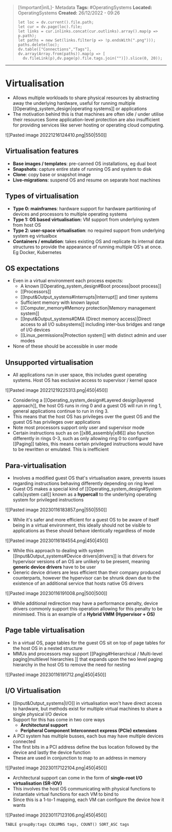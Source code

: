 > [!important|inIL]- Metadata
> **Tags:** #OperatingSystems 
> **Located:** OperatingSystems
> **Created:** 26/12/2022 - 09:26
> ```dataviewjs
>let loc = dv.current().file.path;
>let cur = dv.page(loc).file;
>let links = cur.inlinks.concat(cur.outlinks).array().map(p => p.path);
>let paths = new Set(links.filter(p => !p.endsWith(".png")));
>paths.delete(loc);
>dv.table(["Connections","Tags"], dv.array(Array.from(paths)).map(p => [
>   dv.fileLink(p),dv.page(p).file.tags.join("")]).slice(0, 20));
> ```

___
# Virtualisation
- Allows multiple workloads to share physical resources by abstracting away the underlying hardware, useful for running multiple [[Operating_system_design|operating systems]] or applications
- The motivation behind this is that machines are often idle / under utilise their resources Some application-level protection  are also insufficient for providing services like server hosting or operating cloud computing. 

![[Pasted image 20221216124410.png|550|550]]

## Virtualisation features
- **Base images / templates**: pre-canned OS installations, eg dual boot 
- **Snapshots**: capture entire state of running OS and system to disk
- **Clone**: copy base or snapshot image 
- **Live-migrations**: suspend OS and resume on separate host machines

## Types of virtualisation
- **Type 0: mainframes**: hardware support for hardware partitioning of devices and processors to multiple operating systems 
- **Type 1: OS based virtualisation:** VM support from underlying system from host OS
- **Type 2: user-space virtualisation**: no required support from underlying system eg virtualbox
- **Containers / emulation**: takes existing OS and replicate its internal data structures to provide the appearance of running multiple OS's at once. Eg Docker, Kubernetes

## OS expectations
- Even in a virtual environment each process expects:
	- A known [[Operating_system_design#Boot process|boot process]]
	- [[Processors]]
	- [[Input&Output_systems#Interrupts|Interrupt]] and timer systems 
	- Sufficient memory with known layout
	- [[Computer_memory#Memory protection|Memory management system]]
	- [[Input&Output_systems#DMA (Direct memory access)|Direct access to all I/O subsystems]] including inter-bus bridges and range of I/O devices
	- [[Linux_permissions|Protection system]] with distinct admin and user modes
- None of these should be accessible in user mode

## Unsupported virtualisation
- All applications run in user space, this includes guest operating systems. Host OS has exclusive access to supervisor / kernel space

![[Pasted image 20221219225313.png|450|450]]

- Considering a [[Operating_system_design#Layered design|layered approach]], the host OS runs in ring 0 and a guest OS will run in ring 1, general applications continue to run in ring 3. 
- This means that the host OS has privileges over the guest OS and the guest OS has privileges over applications 
- Note most processors support only user and supervisor mode
- Certain instructions such as on [[x86_assembly|x86]] also function differently in rings 0-3, such as only allowing ring 0 to configure [[Paging]] tables, this means certain privileged instructions would have to be rewritten or emulated. This is inefficient 

## Para-virtualisation
- Involves a modified guest OS that's virtualisation aware, prevents issues regarding instructions behaving differently depending on ring level
- Guest OS makes a special kind of [[Operating_system_design#System calls|system call]] known as a **hypercall** to the underlying operating system for privileged instructions 

![[Pasted image 20230116183857.png|550|550]]

- While it's safer and more efficient for a guest OS to be aware of itself being in a virtual environment, this ideally should not be visible to applications as these should behave identically regardless of mode

![[Pasted image 20230116184554.png|450|450]]

- While this approach to dealing with system [[Input&Output_systems#Device drivers|drivers]] is that drivers for hypervisor versions of an OS are unlikely to be present, meaning **generic device drivers** have to be user 
- Generic device drivers are less efficient than their company produced counterparts, however the hypervisor can be shrunk down due to the existence of an additional service that hosts native OS drivers

![[Pasted image 20230116191008.png|500|500]]

- While additional redirection may have a performance penalty, device drivers commonly support this operation allowing for this penalty to be minimised. This is an example of a **Hybrid VMM (Hypervisor + OS)**

## Page table virtualisation
- In a virtual OS, page tables for the guest OS sit on top of page tables for the host OS in a nested structure 
- MMUs and processors may support [[Paging#Hierarchical / Multi-level paging|multilevel hierarchies ]] that expands upon the two level paging hierarchy in the host OS to remove the need for nesting

![[Pasted image 20230116191712.png|450|450]]

## I/O Virtualisation
- [[Input&Output_systems|I/O]]  in virtualisation won't have direct access to hardware, but methods exist for multiple virtual machines to share a single physical I/O device 
- Support for this has come in two core ways
	- **Architectural support**
	- **Peripheral  Component Interconnect express (PCIe) extensions**
- A PCI system has multiple busses, each bus may have multiple devices connected 
- The first bits in a PCI address define the bus location followed by the device and lastly the device function
- These are used in conjunction to map to an address in memory  

![[Pasted image 20230117122104.png|450|450]]

- Architectural support can come in the form of **single-root I/O virtualisation (SR-IOV)**
- This involves the host OS communicating with physical functions to instantiate virtual functions for each VM to bind to
- Since this is a 1-to-1 mapping, each VM can configure the device how it wants

![[Pasted image 20230117123106.png|450|450]]



```dataview
TABLE groupBy:tags COLUMNS tags, COUNT() SORT_ASC tags
```